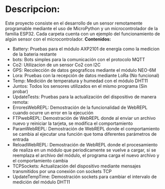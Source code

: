 # **Descripcion:**
Este proyecto consiste en el desarrollo de un sensor remotamente programable mediante el uso de MicroPython y un microcontrolador de la familia ESP32. Cada carpeta cuenta con un ejemplo del funcionamiento de algún sensor con el microcontrolador.
**Contenidos:**
* Battery: Pruebas para el módulo AXP2101 de energía como la medicion de la bateria restante
* bots: Bots simples para la comunicación con el protocolo MQTT
* Co2: Utilizacion de un sensor Co2 con I2C
* GPS: Recolección de datos geograficos mediante el módulo NEO-6M
* Lora: Pruebas con la recepción de datos mediante LoRa (No funcional)
* Temp: Medición de temperatura y humedad con el módulo DHT11
* Juntos: Todos los sensores utilizados en el mismo programa (Sin probar)
* UpdateTests: Pruebas para la actualización del dispositivo de manera remota:
 *  ErroresWebREPL: Demostración de la funcionalidad de WebREPL cuando ocurre un error en la ejecución
 *  FTPwebREPL: Demostración de WebREPL donde al enviar un archivo nuevo y reiniciar la tarjeta, se modifica el comportamiento
 *  ParamWebREPL: Demostración de WebREPL donde el comportamiento se cambia al ejecutar una función que toma diferentes parámetros de entrada
 *  ReloadWebREPL: Demostración de WebREPL donde el procesamiento de realiza en un módulo que periodicamente se vuelve a cargar, si se reemplaza el archivo del módulo, el programa carga el nuevo archivo y el comportamiento cambia
 *  TCPSockets: Actualización del dispositivo mediante mensajes transmitidos por una conexión con sockets TCP
 *  UpdateTempTime: Demostración sockets para cambiar el intervalo de medición del módulo DHT11
